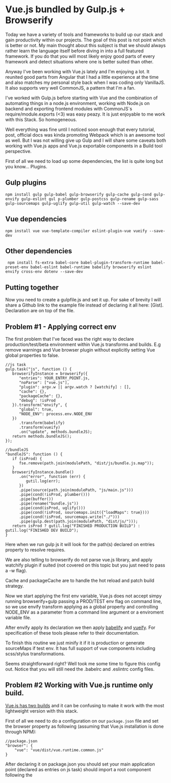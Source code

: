 # Vue.js bundled by Gulp.js + Browserify


Today we have a variety of tools and frameworks to build up our stack and gain productivity within our projects. The goal of this post is not point which is better or not. My main thought about this subject is that we should always rather learn the language itself before diving in into a full featured framework. If you do that you will most likely enjoy good parts of every framework and detect situations where one is better suited than other.


Anyway I've been working with Vue.js lately and I'm enjoying a lot. It reunited good parts from Angular that I had a little experience at the time and also matches my personal style back when I was coding only VanillaJS. It also supports very well CommonJS, a pattern that I'm a fan.


I've worked with Gulp.js before starting with Vue and the combination of automating things in a node.js environment, working with Node.js on backend and exporting frontend modules with CommonJS`s require/module.exports (<3) was easy peazy. It is just enjoyable to me work with this Stack. So homogeneous.


Well everything was fine until I noticed soon enough that every tutorial, post, official docs was kinda promoting Webpack which is an awesome tool as well. But I was not willing give up Gulp and I will share some caveats both working with Vue.js apps and Vue.js exportable components in a Build tool perspective.


First of all we need to load up some dependencies, the list is quite long but you know... Plugins.

## Gulp plugins
`npm install gulp gulp-babel gulp-browserify gulp-cache gulp-cond gulp-envify gulp-eslint gul
p-plumber gulp-postcss gulp-rename gulp-sass gulp-sourcemaps gulp-uglify gulp-util gulp-watch --save-dev`


## Vue dependencies
`npm install vue vue-template-compiler eslint-plugin-vue vueify --save-dev`


## Other dependencies
` npm install fs-extra babel-core babel-plugin-transform-runtime babel-preset-env babel-eslint
 babel-runtime babelify browserify eslint envify cross-env dotenv --save-dev`
 
 
## Putting together
Now you need to create a gulpfile.js and set it up. For sake of brevity I will share a Github link to the example file instead of declaring it all here: [Gist]. Declaration are on top of the file.


## Problem #1 - Applying correct env
The first problem that I've faced was the right way to declare production/test/beta environment within Vue.js transforms and builds. E.g remove warnings and Vue browser plugin without explicitly setting Vue global properties to false.

```
//js task
gulp.task("js", function () {
   browserifyInstance = browserify({
      "entries": YOUR_ENTRY_POINT.js,
      "noParse": ["vue.js"],
      "plugin": argv.w || argv.watch ? [watchify] : [],
      "cache": {},
      "packageCache": {},
      "debug": !isProd
   }).transform("envify", {
      "global": true,
      "NODE_ENV": process.env.NODE_ENV
   })
      .transform(babelify)
      .transform(vueify)
      .on("update", methods.bundleJS);
   return methods.bundleJS();
});
```

```
//bundleJS
"bundleJS": function () {
   if (isProd) {
      fse.remove(path.join(modulePath, "dist/js/bundle.js.map"));
   }
   browserifyInstance.bundle()
      .on("error", function (err) {
         gutil.log(err);
      })
      .pipe(source(path.join(modulePath, "js/main.js")))
      .pipe(cond(!isProd, plumber()))
      .pipe(buffer())
      .pipe(rename("bundle.js"))
      .pipe(cond(isProd, uglify()))
      .pipe(cond(!isProd, sourcemaps.init({"loadMaps": true})))
      .pipe(cond(!isProd, sourcemaps.write("./")))
      .pipe(gulp.dest(path.join(modulePath, "dist/js/")));
   return isProd ? gutil.log("FINISHED PRODUCTION BUILD") : gutil.log("FINISHED DEV BUILD");
}
```

Here when we run gulp js it will look for the path(s) declared on entries property to resolve requires.


We are also telling to browserify do not parse vue.js library, and apply watchify plugin if suited (not covered on this topic but you just need to pass a -w flag).


Cache and packageCache are to handle the hot reload and patch build strategy.


Now we start applying the first env variable, Vue.js does not accept simpy running browserify+gulp passing a PROD/TEST env flag on command line, so we use envify transform applying as a global property and controlling NODE_ENV as a parameter from a command line argument or a enviroment variable file.


After envify apply its declaration we then apply [babelify](https://github.com/babel/babelify) and [vueify](https://github.com/vuejs/vueify). For specification of these tools please refer to their documentation.


To finish this routine we just minify it if it is production or generate sourceMaps if test env. It has full support of vue components including scss/stylus transformations.


Seems straightforward right? Well took me some time to figure this config out. Notice that you will still need the .babelrc and .eslintrc config files.



## Problem #2 Working with Vue.js runtime only build.

[Vue.js has two builds](https://vuejs.org/v2/guide/installation.html) and it can be confusing to make it work with the most lightweight version with this stack.

First of all we need to do a configuration on our `package.json` file and set the browser property as following (assuming that Vue.js installation is done through NPM):
```
//package.json
"browser": {
    "vue": "vue/dist/vue.runtime.common.js"
}
```

After declaring it on package.json you should set your main application point (declared as entries on js task) should import a root component following the <template><script><style> pattern

```$xslt
	"use strict";
	const Vue = require("vue");

	new Vue({
		"el": "#app",
		"name": "admin",
		"render": function (h) {
			return h(require("./components/app.vue"));
		}
	});
```

This will load your component on the anchored el property. The required files can contain another requires from both .js and .vue files and make a complex application.


## Problem #3 Working with exported .vue components

On this one I almost gave up and use webpack. The problem was that I was not able to generate a valid UMD/CommonJS file to be required and used as intended. But turns out it was just a misconfiguration of Browserify and a little tweak make it possible, so now I'm finishing my first component to be exported and distributed.

```$xslt
 gulp.task("js", function () {
        browserifyInstance = browserify({
            "entries": path.join(modulePath, "src/js/main.js"),
            "noParse": ["vue.js"],
            "read": false,
            "standalone": "JngVueChat",
            "plugin": argv.w || argv.watch ? [watchify] : [],
            "cache": {},
            "packageCache": {},
            "debug": !isProd
        }).transform("envify", {
            "global": true,
            "NODE_ENV": process.env.NODE_ENV
        })
            .transform(babelify)
            .transform(vueify)
            .on("update", methods.bundleJS);
        return methods.bundleJS();
    });
```


The only change here is that I add a 'standalone' property passing a module name and it is ready to be exported as UMD/AMD and Browser.


Hope it can help you guys save some time. Any feedback is appreciated.

Regards,
Daniel Abrao